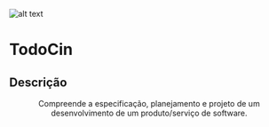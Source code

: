 ![alt text](https://portal.cin.ufpe.br/wp-content/uploads/2020/07/Horizontal-Vermelho-Logotipo-CIn-UFPE.png)

# TodoCin

## Descrição
<p align="center">Compreende a especificação, planejamento e projeto de um desenvolvimento de um produto/serviço de software.<p>




